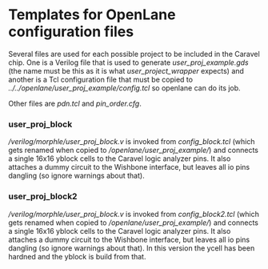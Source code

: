 <!---
< SPDX-FileCopyrightText: Copyright 2020 Jecel Mattos de Assumpcao Jr
< 
< SPDX-License-Identifier: Apache-2.0 
< 
< Licensed under the Apache License, Version 2.0 (the "License");
< you may not use this file except in compliance with the License.
< You may obtain a copy of the License at
< 
<     https://www.apache.org/licenses/LICENSE-2.0
< 
< Unless required by applicable law or agreed to in writing, software
< distributed under the License is distributed on an "AS IS" BASIS,
< WITHOUT WARRANTIES OR CONDITIONS OF ANY KIND, either express or implied.
< See the License for the specific language governing permissions and
< limitations under the License.
--->
# Templates for OpenLane configuration files

Several files are used for each possible project to be included in the Caravel chip. One is a Verilog file that is used to generate *user_proj_example.gds* (the name must be this as it is what *user_project_wrapper* expects) and another is a Tcl configuration file that must be copied to *../../openlane/user_proj_example/config.tcl* so openlane can do its job.

Other files are *pdn.tcl* and *pin_order.cfg*.

### user_proj_block

*<project root>/verilog/morphle/user_proj_block.v* is invoked from *config_block.tcl* (which gets renamed when copied to *<project root>/openlane/user_proj_example/*) and connects a single 16x16 yblock cells to the Caravel logic analyzer pins. It also attaches a dummy circuit to the Wishbone interface, but leaves all io pins dangling (so ignore warnings about that).

### user_proj_block2

*<project root>/verilog/morphle/user_proj_block.v* is invoked from *config_block2.tcl* (which gets renamed when copied to *<project root>/openlane/user_proj_example/*) and connects a single 16x16 yblock cells to the Caravel logic analyzer pins. It also attaches a dummy circuit to the Wishbone interface, but leaves all io pins dangling (so ignore warnings about that). In this version the ycell has been hardned and the yblock is build from that.
